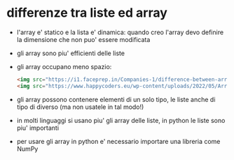 # differenze tra liste ed array

- l'array  e' statico e la lista e' dinamica: quando creo l'array devo definire la dimensione che non puo' essere modificata
- gli array sono piu' efficienti delle liste
- gli array occupano meno spazio:

    ``` html
    <img src="https://i1.faceprep.in/Companies-1/difference-between-arrays-and-linked-list.png" alt="drawing" width="500"/>
    <img src="https://www.happycoders.eu/wp-content/uploads/2022/05/Array-vs-Linked-List-800x225.png" width="500"/>
    ```

- gli array possono contenere elementi di un solo tipo, le liste anche di tipo di diverso (ma non usatele in tal modo!)
- in molti linguaggi si usano piu' gli array delle liste, in python le liste sono piu' importanti
- per usare gli array in python e' necessario importare una libreria come NumPy
